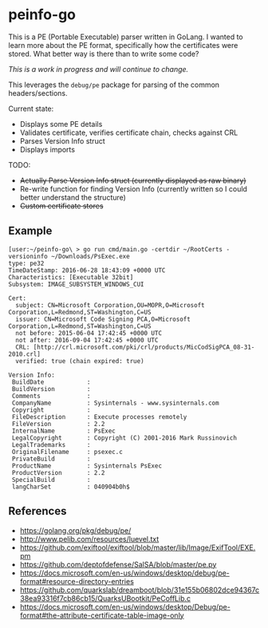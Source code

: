 # peinfo-go

This is a PE (Portable Executable) parser written in GoLang. I wanted to learn more about the PE format, specifically how the certificates were stored. What better way is there than to write some code?

_This is a work in progress and will continue to change._

This leverages the `debug/pe` package for parsing of the common headers/sections.

Current state:
- Displays some PE details
- Validates certificate, verifies certificate chain, checks against CRL
- Parses Version Info struct
- Displays imports

TODO:
- ~~Actually Parse Version Info struct (currently displayed as raw binary)~~
- Re-write function for finding Version Info (currently written so I could better understand the structure)
- ~~Custom certificate stores~~

## Example
```
[user:~/peinfo-go\ > go run cmd/main.go -certdir ~/RootCerts -versioninfo ~/Downloads/PsExec.exe
type: pe32
TimeDateStamp: 2016-06-28 18:43:09 +0000 UTC
Characteristics: [Executable 32bit]
Subsystem: IMAGE_SUBSYSTEM_WINDOWS_CUI

Cert:
  subject: CN=Microsoft Corporation,OU=MOPR,O=Microsoft Corporation,L=Redmond,ST=Washington,C=US
  issuer: CN=Microsoft Code Signing PCA,O=Microsoft Corporation,L=Redmond,ST=Washington,C=US
  not before: 2015-06-04 17:42:45 +0000 UTC
  not after: 2016-09-04 17:42:45 +0000 UTC
  CRL: [http://crl.microsoft.com/pki/crl/products/MicCodSigPCA_08-31-2010.crl]
  verified: true (chain expired: true)

Version Info:
 BuildDate            :
 BuildVersion         :
 Comments             :
 CompanyName          : Sysinternals - www.sysinternals.com
 Copyright            :
 FileDescription      : Execute processes remotely
 FileVersion          : 2.2
 InternalName         : PsExec
 LegalCopyright       : Copyright (C) 2001-2016 Mark Russinovich
 LegalTrademarks      :
 OriginalFilename     : psexec.c
 PrivateBuild         :
 ProductName          : Sysinternals PsExec
 ProductVersion       : 2.2
 SpecialBuild         :
 langCharSet          : 040904b0h$
 ```

## References
- https://golang.org/pkg/debug/pe/
- http://www.pelib.com/resources/luevel.txt
- https://github.com/exiftool/exiftool/blob/master/lib/Image/ExifTool/EXE.pm
- https://github.com/deptofdefense/SalSA/blob/master/pe.py
- https://docs.microsoft.com/en-us/windows/desktop/debug/pe-format#resource-directory-entries
- https://github.com/quarkslab/dreamboot/blob/31e155b06802dce94367c38ea93316f7cb86cb15/QuarksUBootkit/PeCoffLib.c
- https://docs.microsoft.com/en-us/windows/desktop/Debug/pe-format#the-attribute-certificate-table-image-only

